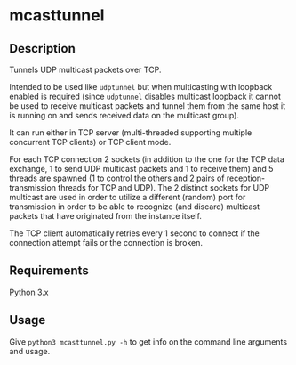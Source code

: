 # mcasttunnel

## Description
Tunnels UDP multicast packets over TCP.

Intended to be used like `udptunnel` but when multicasting with loopback enabled
is required (since `udptunnel` disables multicast loopback it cannot be used to
receive multicast packets and tunnel them from the same host it is running on and
sends received data on the multicast group).

It can run either in TCP server (multi-threaded supporting multiple concurrent TCP clients)
or TCP client mode.

For each TCP connection 2 sockets (in addition to the one for the TCP data 
exchange, 1 to send UDP multicast packets and 1 to receive them) and 5 threads 
are spawned (1 to control the others and 2 pairs of reception-transmission 
threads for TCP and UDP). The 2 distinct sockets for UDP multicast are used in 
order to utilize a different (random) port for transmission in order to be able
to recognize (and discard) multicast packets that have originated from the 
instance itself.

The TCP client automatically retries every 1 second to connect if the connection
attempt fails or the connection is broken.


## Requirements

Python 3.x

## Usage

Give `python3 mcasttunnel.py -h` to get info on the command line arguments and 
usage.